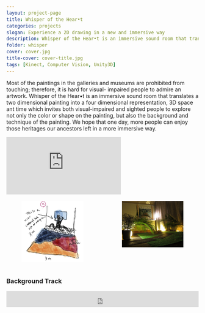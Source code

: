 ```yaml
---
layout: project-page
title: Whisper of the Hear•t
categories: projects
slogan: Experience a 2D drawing in a new and immersive way
description: Whisper of the Hear•t is an immersive sound room that translates a two dimensional painting into a four dimensional representation.
folder: whisper
cover: cover.jpg
title-cover: cover-title.jpg
tags: [Kinect, Computer Vision, Unity3D]
---
```

Most of the paintings in the galleries and museums are prohibited from touching; therefore, it is hard for visual- impaired people to admire an artwork. Whisper of the Hear•t is an immersive sound room that translates a two dimensional painting into a four dimensional representation, 3D space ant time which invites both visual-impaired and sighted people to explore not only the color or shape on the painting, but also the background and technique of the painting. We hope that one day, more people can enjoy those heritages our ancestors left in a more immersive way.
<div class="columns">
    <div class="column">
        <div class="video-container">
        <iframe src="https://www.youtube.com/embed/8OPZbmFCtdU" frameborder="0" webkitallowfullscreen mozallowfullscreen allowfullscreen></iframe>
        </div>
    </div>
</div>

<div class="columns">
    <div class="column is-half">
        <figure class="image">
            <img src="/assets/images/projects/whisper/3.png">
        </figure>
    </div>
    <div class="column is-half">
        <figure class="image">
            <img src="/assets/images/projects/whisper/cover.jpg">
        </figure>
    </div>
</div>

<h3>Background Track</h3>
<iframe style="border: 0; width: 100%; height: 42px;" src="https://bandcamp.com/EmbeddedPlayer/track=3982162663/size=small/bgcol=ffffff/linkcol=0687f5/transparent=true/" seamless><a href="http://pdsoundlab.bandcamp.com/track/ambient">Ambient by PD</a></iframe>